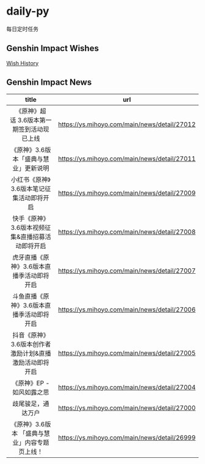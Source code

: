 # daily-py
每日定时任务


## Genshin Impact Wishes
[Wish History](./genshin_impact_wish.md)


## Genshin Impact News

| title | url |
|:---:|:---:|
| 《原神》超话 3.6版本第一期签到活动现已上线 | https://ys.mihoyo.com/main/news/detail/27012 |
| 《原神》3.6版本「盛典与慧业」更新说明 | https://ys.mihoyo.com/main/news/detail/27011 |
| 小红书《原神》3.6版本笔记征集活动即将开启 | https://ys.mihoyo.com/main/news/detail/27009 |
| 快手《原神》3.6版本视频征集&amp;直播招募活动即将开启 | https://ys.mihoyo.com/main/news/detail/27008 |
| 虎牙直播《原神》3.6版本直播季活动即将开启 | https://ys.mihoyo.com/main/news/detail/27007 |
| 斗鱼直播《原神》3.6版本直播季活动即将开启 | https://ys.mihoyo.com/main/news/detail/27006 |
| 抖音《原神》3.6版本创作者激励计划&amp;直播激励活动即将开启 | https://ys.mihoyo.com/main/news/detail/27005 |
| 《原神》EP - 如风如露之思 | https://ys.mihoyo.com/main/news/detail/27004 |
| 歧尾骏足，通达万户 | https://ys.mihoyo.com/main/news/detail/27000 |
| 《原神》3.6版本 「盛典与慧业」内容专题页上线！ | https://ys.mihoyo.com/main/news/detail/26999 |


